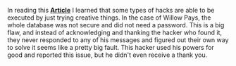 In reading this  **[Article]([https://www.cisco.com/site/us/en/learn/topics/security/what-is-cybersecurity.html](https://www.techradar.com/pro/security/popular-online-bill-paying-site-leaks-data-of-thousands-of-users))** 
I learned that some types of hacks are able to be executed by just trying creative things. In the case of Willow Pays, the whole database was not secure and did not need a password. This is a big flaw, and instead of acknowledging and thanking the hacker who found it, they never responded to any of his messages and figured out their own way to solve it seems like a pretty big fault. This hacker used his powers for good and reported this issue, but he didn't even receive a thank you. 
